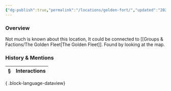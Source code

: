 ```yaml
---
{"dg-publish":true,"permalink":"/locations/golden-fort/","updated":"2025-06-11T21:54:49.348+01:00"}
---
```


### Overview
Not much is known about this location, It could be connected to [[Groups & Factions/The Golden Fleet\|The Golden Fleet]]. Found by looking at the map.

### History & Mentions
| § | Interactions |
| - | ------------ |

{ .block-language-dataview}